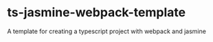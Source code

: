 # ts-jasmine-webpack-template
A template for creating a typescript project with webpack and jasmine
